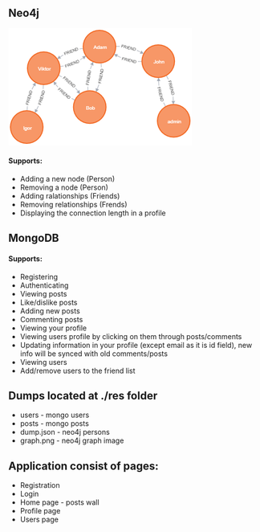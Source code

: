 ## Neo4j
![Neo4j Graph](res/graph.png)

#### Supports:
 - Adding a new node (Person)
 - Removing a node (Person)
 - Adding ralationships (Friends)
 - Removing relationships (Frends)
 - Displaying the connection length in a profile

## MongoDB

#### Supports:
 - Registering
 - Authenticating 
 - Viewing posts
 - Like/dislike posts
 - Adding new posts
 - Commenting posts
 - Viewing your profile
 - Viewing users profile by clicking on them through posts/comments
 - Updating information in your profile (except email as it is id field), new info will be synced with old comments/posts
 - Viewing users
 - Add/remove users to the friend list

## Dumps located at ./res folder
 - users - mongo users
 - posts - mongo posts
 - dump.json - neo4j persons
 - graph.png - neo4j graph image
 
## Application consist of pages:
  - Registration
  - Login
  - Home page - posts wall
  - Profile page
  - Users page
